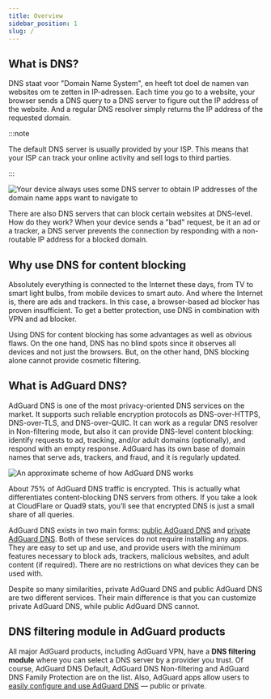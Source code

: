 ```yaml
---
title: Overview
sidebar_position: 1
slug: /
---
```


## What is DNS?

DNS staat voor "Domain Name System", en heeft tot doel de namen van websites om te zetten in IP-adressen. Each time you go to a website, your browser sends a DNS query to a DNS server to figure out the IP address of the website. And a regular DNS resolver simply returns the IP address of the requested domain.

:::note

The default DNS server is usually provided by your ISP. This means that your ISP can track your online activity and sell logs to third parties.

:::

![Your device always uses some DNS server to obtain IP addresses of the domain name apps want to navigate to](https://cdn.adtidy.org/content/blog/articles/dns-cbs/scr1.png)

There are also DNS servers that can block certain websites at DNS-level. How do they work? When your device sends a "bad" request, be it an ad or a tracker, a DNS server prevents the connection by responding with a non-routable IP address for a blocked domain.

## Why use DNS for content blocking

Absolutely everything is connected to the Internet these days, from TV to smart light bulbs, from mobile devices to smart auto. And where the Internet is, there are ads and trackers. In this case, a browser-based ad blocker has proven insufficient. To get a better protection, use DNS in combination with VPN and ad blocker.

Using DNS for content blocking has some advantages as well as obvious flaws. On the one hand, DNS has no blind spots since it observes all devices and not just the browsers. But, on the other hand, DNS blocking alone cannot provide cosmetic filtering.

## What is AdGuard DNS?

AdGuard DNS is one of the most privacy-oriented DNS services on the market. It supports such reliable encryption protocols as DNS-over-HTTPS, DNS-over-TLS, and DNS-over-QUIC. It can work as a regular DNS resolver in Non-filtering mode, but also it can provide DNS-level content blocking: identify requests to ad, tracking, and/or adult domains (optionally), and respond with an empty response. AdGuard has its own base of domain names that serve ads, trackers, and fraud, and it is regularly updated.

![An approximate scheme of how AdGuard DNS works](https://cdn.adtidy.org/public/Adguard/Blog/scr2.png)

About 75% of AdGuard DNS traffic is encrypted. This is actually what differentiates content-blocking DNS servers from others. If you take a look at CloudFlare or Quad9 stats, you’ll see that encrypted DNS is just a small share of all queries.

AdGuard DNS exists in two main forms: [public AdGuard DNS](public-dns/overview.md) and [private AdGuard DNS](private-dns/overview.md). Both of these services do not require installing any apps. They are easy to set up and use, and provide users with the minimum features necessary to block ads, trackers, malicious websites, and adult content (if required). There are no restrictions on what devices they can be used with.

Despite so many similarities, private AdGuard DNS and public AdGuard DNS are two different services. Their main difference is that you can customize private AdGuard DNS, while public AdGuard DNS cannot.

## DNS filtering module in AdGuard products

All major AdGuard products, including AdGuard VPN, have a **DNS filtering module** where you can select a DNS server by a provider you trust. Of course, AdGuard DNS Default, AdGuard DNS Non-filtering and AdGuard DNS Family Protection are on the list. Also, AdGuard apps allow users to [easily configure and use AdGuard DNS](https://adguard-dns.io/public-dns.html) — public or private.
